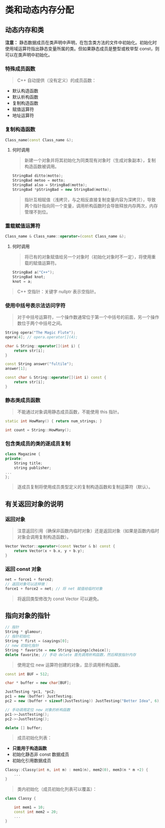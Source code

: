 # 类和动态内存分配

## 动态内存和类

**注意：** 静态数据成员在类声明中声明，在包含类方法的文件中初始化。初始化时使用域运算符指出静态变量所属的类。但如果静态成员是整型或枚举型 const，则可以在类声明中初始化。

### 特殊成员函数

> C++ 自动提供（没有定义）的成员函数：

- 默认构造函数
- 默认析构函数
- 复制构造函数
- 赋值运算符
- 地址运算符

### 复制构造函数

```cpp
Class_name(const Class_name &);
```

1. 何时调用

    > 新建一个对象并将其初始化为同类现有对象时（生成对象副本），复制构造函数被调用。

    ```cpp
    StringBad ditto(motto);
    StringBad metoo = motto;
    StringBad also = StringBad(motto);
    StringBad *pStringBad = new StringBad(motto);
    ```

    > 指针互相赋值（浅拷贝，与之相反直接复制变量内容为深拷贝），导致两个指针指向同一个变量，调用析构函数时会导致释放内存两次，内存管理不到位。

### 重载赋值运算符

```cpp
Class_name & Class_name::operator=(const Class_name &);
```

1. 何时调用

    > 将已有的对象赋值给另一个对象时（初始化对象时不一定），将使用重载的赋值运算符。

    ```cpp
    StringBad a("C++");
    StringBad knot;
    knot = a;
    ```

> C++ 空指针：关键字 nullptr 表示空指针。

### 使用中括号表示法访问字符

> 对于中括号运算符，一个操作数通常位于第一个中括号的前面，另一个操作数位于两个中括号之间。

```cpp
String opera("The Magic Flute");
opera[4]; // opera.operator[](4);

char & String::operator[](int i) {
    return str[i];
}
```

```cpp
const String answer("fultile");
answer[1];

const char & String::operator[](int i) const {
    return str[i];
}
```

### 静态类成员函数

> 不能通过对象调用静态成员函数，不能使用 this 指针。

```cpp
static int HowMany() { return num_strings; }

int count = String::HowMany();
```

### 包含类成员的类的逐成员复制

```cpp
class Magazine {
private:
    String title;
    string publisher;
...
};
```

> 逐成员复制将使用成员类型定义的复制构造函数和复制运算符（默认）。

## 有关返回对象的说明

### 返回对象

> 注意返回引用（确保非函数内临时对象）还是返回对象（如果是函数内临时对象会调用复制构造函数）。

```cpp
Vector Vector::operator+(const Vector & b) const {
    return Vector(x + b.x, y + b.y);
}
```

### 返回 const 对象

```cpp
net = force1 + force2;
// 返回对象可以这样做：
force1 + force2 = net; // 将 net 赋值给临时对象
```

> 将返回类型修改为 const Vector 可以避免。

## 指向对象的指针

```cpp
// 指针
String * glamour;
// 指针初始化
String * first = &sayings[0];
// new 初始化指针
String * favorite = new String(sayings[choice]); 
delete favorite; // 手动 delete 首先调用析构函数，然后释放指针内存
```

> 使用定位 new 运算符创建的对象，显示调用析构函数。

```cpp
const int BUF = 512;

char * buffer = new char[BUF];

JustTesting *pc1, *pc2;
pc1 = new (buffer) JustTesting;
pc2 = new (buffer + sizeof(JustTesting)) JustTesting("Better Idea", 6);

// 手动调用定位 new 对象的析构函数
pc1->~JustTesting();
pc2->~JustTesting();

delete [] buffer;
```

> 成员初始化列表：

- **只能用于构造函数**
- 初始化静态非 const 数据成员
- 初始化引用数据成员

```cpp
Classy::Classy(int n, int m) : mem1(n), mem2(0), mem3(n * m +2) {
    ...
}
```

> 类内初始化（成员初始化列表可以覆盖）：

```cpp
class Classy {

    int mem1 = 10;
    const int mem2 = 20;
    ...
}
```
